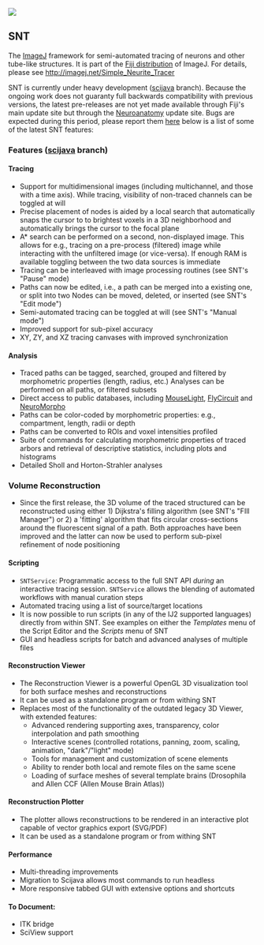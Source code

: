 [![](https://travis-ci.org/fiji/SNT.svg?branch=scijava)](https://travis-ci.org/fiji/SNT)

## SNT

The [ImageJ](http://imagej.net/) framework for semi-automated tracing of neurons
and other tube-like structures. It is part of the [Fiji distribution](http://imagej.net/Fiji)
of ImageJ. For details, please see http://imagej.net/Simple_Neurite_Tracer

SNT is currently under heavy development ([scijava](https://github.com/fiji/Simple_Neurite_Tracer/tree/scijava) branch).
Because the ongoing work does not guaranty full backwards compatibility with previous versions, the latest pre-releases
are not yet made available through Fiji's main update site but through the [Neuroanatomy](http://imagej.net/Neuroanatomy)
update site. Bugs are expected during this period, please report them [here](https://github.com/fiji/Simple_Neurite_Tracer/issues)
below is a list of some of the latest SNT features:

### Features ([scijava](https://github.com/fiji/Simple_Neurite_Tracer/tree/scijava) branch)

#### Tracing
* Support for multidimensional images (including multichannel, and those with a time axis).
  While tracing, visibility of non-traced channels can be toggled at will
* Precise placement of nodes is aided by a local search that automatically snaps the cursor to
  to brightest voxels in a 3D neighborhood and automatically brings the cursor to the focal plane
* A* search can be performed on a second, non-displayed image.
  This allows for e.g., tracing on a pre-process (filtered) image while interacting with the unfiltered image (or vice-versa).
  If enough RAM is available toggling between the two data sources is immediate
* Tracing can be interleaved with image processing routines (see SNT's "Pause" mode)
* Paths can now be edited, i.e., a path can be merged into a existing one, or split into two
  Nodes can be moved, deleted, or inserted (see SNT's "Edit mode")
* Semi-automated tracing can be toggled at will (see SNT's "Manual mode")
* Improved support for sub-pixel accuracy
* XY, ZY, and XZ tracing canvases with improved synchronization

#### Analysis
* Traced paths can be tagged, searched, grouped and filtered by morphometric properties (length, radius, etc.)
  Analyses can be performed on all paths, or filtered subsets
* Direct access to public databases, including [MouseLight](https://ml-neuronbrowser.janelia.org/), [FlyCircuit](http://www.flycircuit.tw) and [NeuroMorpho](http://neuromorpho.org/)
* Paths can be color-coded by morphometric properties: e.g., compartment, length, radii or depth
* Paths can be converted to ROIs and voxel intensities profiled
* Suite of commands for calculating morphometric properties of traced arbors and retrieval of descriptive statistics, including plots and histograms
* Detailed Sholl and Horton-Strahler analyses

### Volume Reconstruction
* Since the first release, the 3D volume of the traced structured can be reconstructed
  using either 1) Dijkstra's filling algorithm (see SNT's "FIll Manager") or 2) a 'fitting'
  algorithm that fits circular cross-sections around the fluorescent signal of a path.
  Both approaches have been improved and the latter can now be used to perform sub-pixel
  refinement of node positioning

#### Scripting
* `SNTService`: Programmatic access to the full SNT API *during* an interactive tracing session.
  `SNTService` allows the blending of automated workflows with manual curation steps
* Automated tracing using a list of source/target locations
* It is now possible to run scripts (in any of the IJ2 supported languages) directly from within SNT.
  See examples on either the _Templates_ menu of the Script Editor and the _Scripts_ menu of SNT
* GUI and headless scripts for batch and advanced analyses of multiple files

#### Reconstruction Viewer
* The Reconstruction Viewer is a powerful OpenGL 3D visualization tool for both surface meshes and reconstructions
* It can be used as a standalone program or from withing SNT
* Replaces most of the functionality of the outdated legacy 3D Viewer, with extended features:
  * Advanced rendering supporting axes, transparency, color interpolation and path smoothing
  * Interactive scenes (controlled rotations, panning, zoom, scaling, animation, "dark"/"light" mode)
  * Tools for management and customization of scene elements
  * Ability to render both local and remote files on the same scene
  * Loading of surface meshes of several template brains (Drosophila and Allen CCF (Allen Mouse Brain Atlas))

#### Reconstruction Plotter
* The plotter allows reconstructions to be rendered in an interactive plot capable of vector graphics export (SVG/PDF)
* It can be used as a standalone program or from withing SNT

#### Performance
* Multi-threading improvements
* Migration to Scijava allows most commands to run headless
* More responsive tabbed GUI with extensive options and shortcuts

#### To Document:
* ITK bridge
* SciView support
